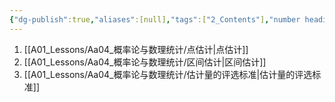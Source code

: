 ```yaml
---
{"dg-publish":true,"aliases":[null],"tags":["2_Contents"],"number headings":"auto, first-level 1, max 6, A.1.","Created-Date":"2023-12-28 08:32:37","Modified-Date":"2024-04-18 11:53:25","permalink":"/A01_Lessons/Aa04_概率论与数理统计/第7章. 参数估计/","dgPassFrontmatter":true}
---
```





1. [[A01_Lessons/Aa04_概率论与数理统计/点估计\|点估计]]
2. [[A01_Lessons/Aa04_概率论与数理统计/区间估计\|区间估计]]
3. [[A01_Lessons/Aa04_概率论与数理统计/估计量的评选标准\|估计量的评选标准]]